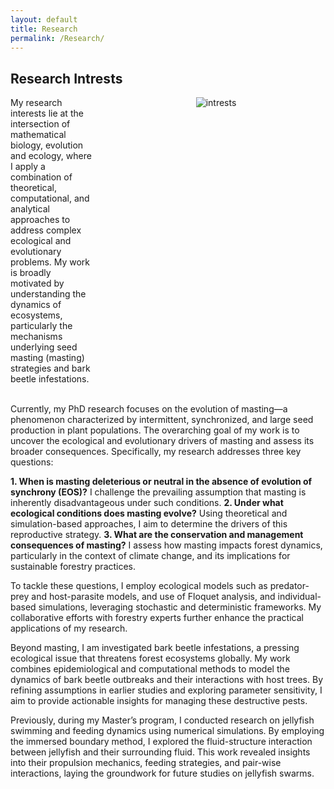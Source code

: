 ```yaml
---
layout: default
title: Research
permalink: /Research/
---
```


## Research Intrests

<div style="display: flex; align-items: center; justify-content: space-between; align-items: flex-start;">

<!-- Text Section -->
<div style="flex: 1; margin-right: 20px;">
My research interests lie at the intersection of mathematical biology, evolution and ecology, where I apply a combination of theoretical, computational, and analytical approaches to address complex ecological and evolutionary problems. My work is broadly motivated by understanding the dynamics of ecosystems, particularly the mechanisms underlying seed masting (masting) strategies and bark beetle infestations. 
</div>

 <!-- Image Section -->
 <div style="text-align: center; flex: 0 0 350px;">
 <img src="/msalehzadeh.github.io/intrests.png" alt="intrests" style="max-width: 350px; margin-bottom: 20px;">
 </div>

 </div><br>
 

Currently, my PhD research focuses on the evolution of masting—a phenomenon characterized by intermittent, synchronized, and large seed production in plant populations. The overarching goal of my work is to uncover the ecological and evolutionary drivers of masting and assess its broader consequences. Specifically, my research addresses three key questions:

**1. When is masting deleterious or neutral in the absence of evolution of synchrony (EOS)?** 
I challenge the prevailing assumption that masting is inherently disadvantageous under such conditions.
**2. Under what ecological conditions does masting evolve?** 
Using theoretical and simulation-based approaches, I aim to determine the drivers of this reproductive strategy.
**3. What are the conservation and management consequences of masting?** 
I assess how masting impacts forest dynamics, particularly in the context of climate change, and its implications for sustainable forestry practices.

To tackle these questions, I employ ecological models such as predator-prey and host-parasite models, and use of Floquet analysis, and individual-based simulations, leveraging stochastic and deterministic frameworks. My collaborative efforts with forestry experts further enhance the practical applications of my research.

Beyond masting, I am investigated bark beetle infestations, a pressing ecological issue that threatens forest ecosystems globally. My work combines epidemiological and computational methods to model the dynamics of bark beetle outbreaks and their interactions with host trees. By refining assumptions in earlier studies and exploring parameter sensitivity, I aim to provide actionable insights for managing these destructive pests.

Previously, during my Master’s program, I conducted research on jellyfish swimming and feeding dynamics using numerical simulations. By employing the immersed boundary method, I explored the fluid-structure interaction between jellyfish and their surrounding fluid. This work revealed insights into their propulsion mechanics, feeding strategies, and pair-wise interactions, laying the groundwork for future studies on jellyfish swarms.

